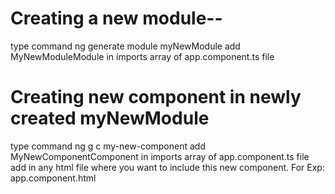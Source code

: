 # Creating a new module--
  type command ng generate module myNewModule
  add MyNewModuleModule in imports array of app.component.ts file

# Creating new component in newly created myNewModule
   type command ng g c my-new-component
   add MyNewComponentComponent in imports array of app.component.ts file
   add <app-my-new-component></app-my-new-component> in any html file where you want to include this new component.
   For Exp: app.component.html


